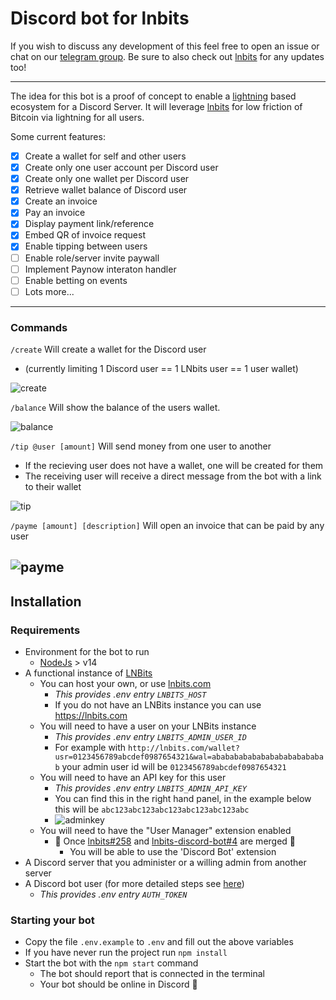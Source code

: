 # Discord bot for lnbits

If you wish to discuss any development of this feel free to open an issue or chat on our [telegram group](https://t.me/joinchat/dh4xD_LwlAphOWNk).
Be sure to also check out [lnbits](https://github.com/lnbits/lnbits) for any updates too!

---

The idea for this bot is a proof of concept to enable a [lightning](https://lightning.network/) based ecosystem for a Discord Server. It will leverage [lnbits](https://github.com/lnbits/lnbits) for low friction of Bitcoin via lightning for all users. 

Some current features:

- [x] Create a wallet for self and other users
- [x] Create only one user account per Discord user
- [x] Create only one wallet per Discord user
- [x] Retrieve wallet balance of Discord user
- [x] Create an invoice
- [X] Pay an invoice
- [x] Display payment link/reference
- [x] Embed QR of invoice request
- [X] Enable tipping between users
- [ ] Enable role/server invite paywall
- [ ] Implement Paynow interaton handler
- [ ] Enable betting on events
- [ ] Lots more...

---

### Commands

`/create` Will create a wallet for the Discord user 
  - (currently limiting 1 Discord user == 1 LNbits user == 1 user wallet)

![create](https://imgur.com/CWdDusE.png)

`/balance` Will show the balance of the users wallet.

![balance](https://imgur.com/tKeReCp.png)

`/tip @user [amount]` Will send money from one user to another
  - If the recieving user does not have a wallet, one will be created for them
  - The receiving user will receive a direct message from the bot with a link to their wallet

![tip](https://imgur.com/K3tnChK.png)

`/payme [amount] [description]` Will open an invoice that can be paid by any user

![payme](https://imgur.com/dFvAqL3.png)
---

## Installation

### Requirements
- Environment for the bot to run
  - [NodeJs](https://nodejs.org/en/download/current/) > v14
- A functional instance of [LNBits](https://github.com/lnbits/lnbits)
  - You can host your own, or use [lnbits.com](https://lnbits.com)
    - _This provides .env entry `LNBITS_HOST`_
    - If you do not have an LNBits instance you can use https://lnbits.com
  - You will need to have a user on your LNBits instance
    - _This provides .env entry `LNBITS_ADMIN_USER_ID`_
    - For example with `http://lnbits.com/wallet?usr=0123456789abcdef0987654321&wal=ababababababababababababab` your admin user id will be `0123456789abcdef0987654321`
  - You will need to have an API key for this user 
    - _This provides .env entry `LNBITS_ADMIN_API_KEY`_
    - You can find this in the right hand panel, in the example below this will be `abc123abc123abc123abc123abc123abc`
    - ![adminkey](https://i.imgur.com/RNTs4Kk.png)
  - You will need to have the "User Manager" extension enabled
    - 🚨 Once [lnbits#258](https://github.com/lnbits/lnbits/pull/258) and [lnbits-discord-bot#4](https://github.com/chrislennon/lnbits-discord-bot/pull/4) are merged 🚨
      - You will be able to use the 'Discord Bot' extension
- A Discord server that you administer or a willing admin from another server
- A Discord bot user (for more detailed steps see [here](./docs/discord_bot.md)) 
  - _This provides .env entry `AUTH_TOKEN`_

### Starting your bot
- Copy the file `.env.example` to `.env` and fill out the above variables
- If you have never run the project run `npm install`
- Start the bot with the `npm start` command
  - The bot should report that is connected in the terminal
  - Your bot should be online in Discord 🎉
